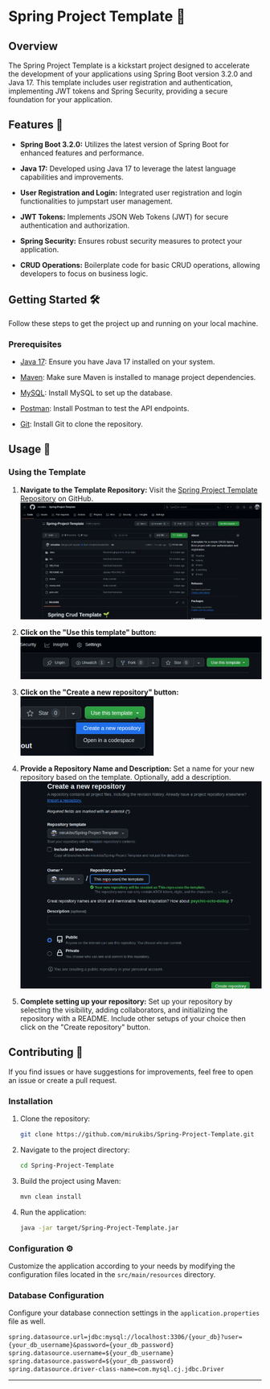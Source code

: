 # Spring Project Template 🌱

## Overview

The Spring Project Template is a kickstart project designed to accelerate the development of your applications using Spring Boot version 3.2.0 and Java 17. This template includes user registration and authentication, implementing JWT tokens and Spring Security, providing a secure foundation for your application.

## Features 🚀

- **Spring Boot 3.2.0:** Utilizes the latest version of Spring Boot for enhanced features and performance.

- **Java 17:** Developed using Java 17 to leverage the latest language capabilities and improvements.

- **User Registration and Login:** Integrated user registration and login functionalities to jumpstart user management.

- **JWT Tokens:** Implements JSON Web Tokens (JWT) for secure authentication and authorization.

- **Spring Security:** Ensures robust security measures to protect your application.

- **CRUD Operations:** Boilerplate code for basic CRUD operations, allowing developers to focus on business logic.

## Getting Started 🛠️

Follow these steps to get the project up and running on your local machine.

### Prerequisites

- [Java 17](https://openjdk.java.net/projects/jdk/17/): Ensure you have Java 17 installed on your system.

- [Maven](https://maven.apache.org/): Make sure Maven is installed to manage project dependencies.

- [MySQL](https://www.mysql.com/): Install MySQL to set up the database.

- [Postman](https://www.postman.com/): Install Postman to test the API endpoints.

- [Git](https://git-scm.com/): Install Git to clone the repository.

## Usage 🚦

### Using the Template

1.  **Navigate to the Template Repository:**
    Visit the [Spring Project Template Repository](https://github.com/mirukibs/Spring-Project-Template) on GitHub.
    ![Screenshot from 2024-01-05 14-14-29.png](assets%2FScreenshot%20from%202024-01-05%2014-14-29.png)

2.  **Click on the "Use this template" button:**
    ![Screenshot from 2024-01-05 14-14-51.png](assets%2FScreenshot%20from%202024-01-05%2014-14-51.png)

4. **Click on the "Create a new repository" button:**
    ![Screenshot from 2024-01-05 14-15-28.png](assets%2FScreenshot%20from%202024-01-05%2014-15-28.png)

3.  **Provide a Repository Name and Description:**
    Set a name for your new repository based on the template. Optionally, add a description.
    ![Screenshot from 2024-01-05 14-16-41.png](assets%2FScreenshot%20from%202024-01-05%2014-16-41.png)

4.  **Complete setting up your repository:**
    Set up your repository by selecting the visibility, adding collaborators, and initializing the repository with a README. Include other setups of your choice then click on the "Create repository" button.

## Contributing 🤝

If you find issues or have suggestions for improvements, feel free to open an issue or create a pull request.

### Installation

1. Clone the repository:

   ```bash
   git clone https://github.com/mirukibs/Spring-Project-Template.git
   ```

2. Navigate to the project directory:

   ```bash
   cd Spring-Project-Template
   ```

3. Build the project using Maven:

   ```bash
   mvn clean install
   ```

4. Run the application:

   ```bash
   java -jar target/Spring-Project-Template.jar
   ```

### Configuration ⚙️

Customize the application according to your needs by modifying the configuration files located in the `src/main/resources` directory.

### Database Configuration

Configure your database connection settings in the `application.properties` file as well.

```properties
spring.datasource.url=jdbc:mysql://localhost:3306/{your_db}?user={your_db_username}&password={your_db_password}
spring.datasource.username=${your_db_username}
spring.datasource.password=${your_db_password}
spring.datasource.driver-class-name=com.mysql.cj.jdbc.Driver
```

---